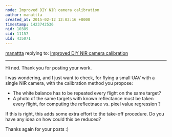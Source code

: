 ```yaml
---
node: Improved DIY NIR camera calibration
author: manattta
created_at: 2015-02-12 12:02:16 +0000
timestamp: 1423742536
nid: 10389
cid: 11157
uid: 435071
---
```




[manattta](../profile/manattta) replying to: [Improved DIY NIR camera calibration](../notes/nedhorning/05-01-2014/improved-diy-nir-camera-calibration)

----
Hi ned. Thank you for posting your work.

I was wondering, and I just want to check, for flying a small UAV with a single NIR camera, with the calibration method you propose:
 - The white balance has to be repeated every flight on the same target?
 - A photo of the same targets with known reflectance must be taken every flight, for computing the reflectnace vs. pixel value regression ?

If this is right, this adds some extra effort to the take-off procedure. Do you have any idea on how could this be reduced?

Thanks again for your posts :)
